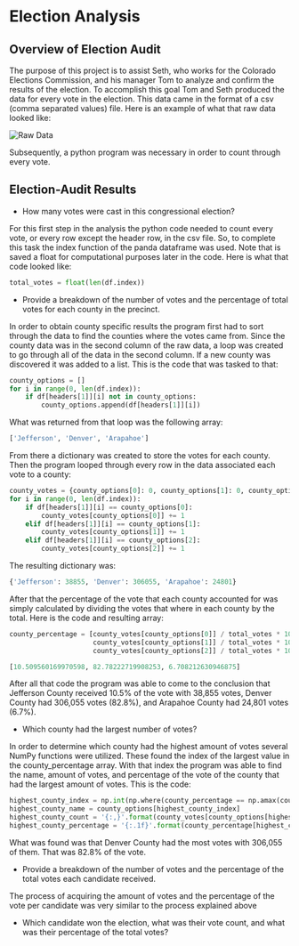 # Election Analysis
## Overview of Election Audit
The purpose of this project is to assist Seth, who works for the Colorado Elections Commission, and his manager Tom to 
analyze and confirm the results of the election. To accomplish this goal Tom and Seth produced the data for every vote
in the election. This data came in the format of a csv (comma separated values) file. Here is an example of what that
raw data looked like:

![Raw Data](https://user-images.githubusercontent.com/71234992/94379654-ad020180-00e6-11eb-81b6-c4bc1416c4ef.PNG)

Subsequently, a python program was necessary in order to count through every vote. 
## Election-Audit Results
- How many votes were cast in this congressional election?

For this first step in the analysis the python code needed to count every vote, or every row except the header row, in 
the csv file. So, to complete this task the index function of the panda dataframe was used. Note that is saved a float 
for computational purposes later in the code. Here is what that code looked like:
```python
total_votes = float(len(df.index))
```

- Provide a breakdown of the number of votes and the percentage of total votes for each county in the precinct.

In order to obtain county specific results the program first had to sort through the data to find the counties where the
votes came from. Since the county data was in the second column of the raw data, a loop was created to go through all of
the data in the second column. If a new county was discovered it was added to a list. This is the code that was tasked 
to that:
```python
county_options = []
for i in range(0, len(df.index)):
    if df[headers[1]][i] not in county_options:
        county_options.append(df[headers[1]][i])
```
What was returned from that loop was the following array:
```python
['Jefferson', 'Denver', 'Arapahoe']
```
From there a dictionary was created to store the votes for each county. Then the program looped through every row in the
data associated each vote to a county:
```python
county_votes = {county_options[0]: 0, county_options[1]: 0, county_options[2]: 0}
for i in range(0, len(df.index)):
    if df[headers[1]][i] == county_options[0]:
        county_votes[county_options[0]] += 1
    elif df[headers[1]][i] == county_options[1]:
        county_votes[county_options[1]] += 1
    elif df[headers[1]][i] == county_options[2]:
        county_votes[county_options[2]] += 1
```
The resulting dictionary was:
```python
{'Jefferson': 38855, 'Denver': 306055, 'Arapahoe': 24801}
```
After that the percentage of the vote that each county accounted for was simply calculated by dividing the votes that 
where in each county by the total. Here is the code and resulting array:
```python
county_percentage = [county_votes[county_options[0]] / total_votes * 100,
                     county_votes[county_options[1]] / total_votes * 100,
                     county_votes[county_options[2]] / total_votes * 100]
```
```python
[10.509560169970598, 82.78222719908253, 6.708212630946875]
```
After all that code the program was able to come to the conclusion that Jefferson County received 10.5% of the vote with 
38,855 votes, Denver County had 306,055 votes (82.8%), and Arapahoe County had 24,801 votes (6.7%).

- Which county had the largest number of votes?

In order to determine which county had the highest amount of votes several NumPy functions were utilized. These found 
the index of the largest value in the county_percentage array. With that index the program was able to find the name, 
amount of votes, and percentage of the vote of the county that had the largest amount of votes. This is the code:
```python
highest_county_index = np.int(np.where(county_percentage == np.amax(county_percentage))[0])
highest_county_name = county_options[highest_county_index]
highest_county_count = '{:,}'.format(county_votes[county_options[highest_county_index]])
highest_county_percentage = '{:.1f}'.format(county_percentage[highest_county_index])
```
What was found was that Denver County had the most votes with 306,055 of them. That was 82.8% of the vote.

- Provide a breakdown of the number of votes and the percentage of the total votes each candidate received.

The process of acquiring the amount of votes and the percentage of the vote per candidate was very similar to the 
process explained above 

- Which candidate won the election, what was their vote count, and what was their percentage of the total votes?